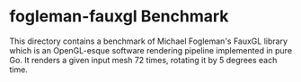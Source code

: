 # fogleman-fauxgl Benchmark

This directory contains a benchmark of Michael Fogleman's FauxGL library which
is an OpenGL-esque software rendering pipeline implemented in pure Go. It
renders a given input mesh 72 times, rotating it by 5 degrees each time.
